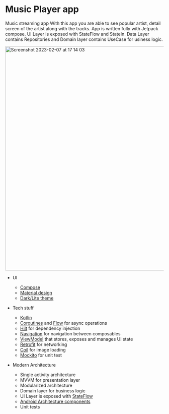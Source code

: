 # Music Player app

Music streaming app
With this app  you are able to see popular artist, detail screen of the artist along with the tracks. 
App is written fully with Jetpack compose.
UI Layer is exposed with StateFlow and StateIn.
Data Layer contains Repositories and Domain layer contains UseCase for usiness logic.

<img width="711" alt="Screenshot 2023-02-07 at 17 14 03" src="https://user-images.githubusercontent.com/5040186/217334956-11d1f6b6-37f1-408a-97cf-ef777bdad03d.png">

* UI
    * [Compose](https://developer.android.com/jetpack/compose)
    * [Material design](https://material.io/design)
    * [Dark/Lite theme](https://material.io/design/color/dark-theme.html)

* Tech stuff
    * [Kotlin](https://kotlinlang.org/)
    * [Coroutines](https://kotlinlang.org/docs/reference/coroutines-overview.html) and [Flow](https://developer.android.com/kotlin/flow) for async operations
    * [Hilt](https://developer.android.com/training/dependency-injection/hilt-android) for dependency injection
    * [Navigation](https://developer.android.com/topic/libraries/architecture/navigation/) for navigation between composables
    * [ViewModel](https://developer.android.com/topic/libraries/architecture/viewmodel) that stores, exposes and manages UI state
    * [Retrofit](https://square.github.io/retrofit/) for networking
    * [Coil](https://github.com/coil-kt/coil) for image loading
    * [Mockito](https://site.mockito.org/) for unit test
    
* Modern Architecture
    * Single activity architecture
    * MVVM for presentation layer
    * Modularized architecture
    * Domain layer for business logic
    * UI Layer is exposed with [StateFlow](https://developer.android.com/kotlin/flow/stateflow-and-sharedflow)
    * [Android Architecture components](https://developer.android.com/topic/libraries/architecture)
    * Unit tests
